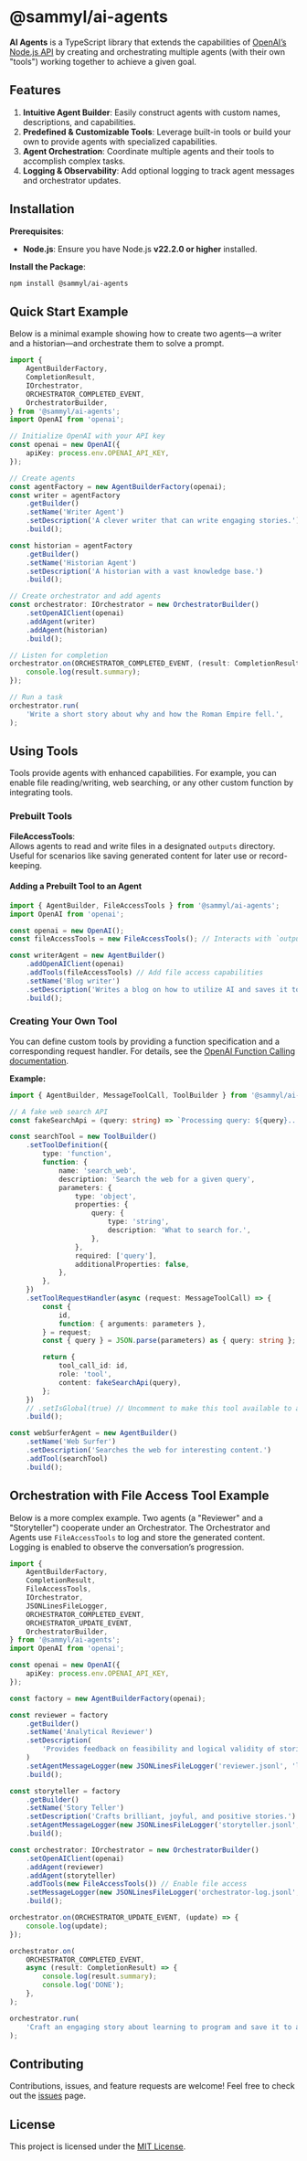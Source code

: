 # @sammyl/ai-agents

**AI Agents** is a TypeScript library that extends the capabilities of [OpenAI’s Node.js API](https://github.com/openai/openai-node) by creating and orchestrating multiple agents (with their own "tools") working together to achieve a given goal.

## Features

1. **Intuitive Agent Builder**: Easily construct agents with custom names, descriptions, and capabilities.
2. **Predefined & Customizable Tools**: Leverage built-in tools or build your own to provide agents with specialized capabilities.
3. **Agent Orchestration**: Coordinate multiple agents and their tools to accomplish complex tasks.
4. **Logging & Observability**: Add optional logging to track agent messages and orchestrator updates.

## Installation

**Prerequisites**:

- **Node.js**: Ensure you have Node.js **v22.2.0 or higher** installed.

**Install the Package**:

```bash
npm install @sammyl/ai-agents
```

## Quick Start Example

Below is a minimal example showing how to create two agents—a writer and a historian—and orchestrate them to solve a prompt.

```typescript
import {
	AgentBuilderFactory,
	CompletionResult,
	IOrchestrator,
	ORCHESTRATOR_COMPLETED_EVENT,
	OrchestratorBuilder,
} from '@sammyl/ai-agents';
import OpenAI from 'openai';

// Initialize OpenAI with your API key
const openai = new OpenAI({
	apiKey: process.env.OPENAI_API_KEY,
});

// Create agents
const agentFactory = new AgentBuilderFactory(openai);
const writer = agentFactory
	.getBuilder()
	.setName('Writer Agent')
	.setDescription('A clever writer that can write engaging stories.')
	.build();

const historian = agentFactory
	.getBuilder()
	.setName('Historian Agent')
	.setDescription('A historian with a vast knowledge base.')
	.build();

// Create orchestrator and add agents
const orchestrator: IOrchestrator = new OrchestratorBuilder()
	.setOpenAIClient(openai)
	.addAgent(writer)
	.addAgent(historian)
	.build();

// Listen for completion
orchestrator.on(ORCHESTRATOR_COMPLETED_EVENT, (result: CompletionResult) => {
	console.log(result.summary);
});

// Run a task
orchestrator.run(
	'Write a short story about why and how the Roman Empire fell.',
);
```

## Using Tools

Tools provide agents with enhanced capabilities. For example, you can enable file reading/writing, web searching, or any other custom function by integrating tools.

### Prebuilt Tools

**FileAccessTools**:  
Allows agents to read and write files in a designated `outputs` directory. Useful for scenarios like saving generated content for later use or record-keeping.

#### Adding a Prebuilt Tool to an Agent

```typescript
import { AgentBuilder, FileAccessTools } from '@sammyl/ai-agents';
import OpenAI from 'openai';

const openai = new OpenAI();
const fileAccessTools = new FileAccessTools(); // Interacts with `outputs` directory

const writerAgent = new AgentBuilder()
	.addOpenAIClient(openai)
	.addTools(fileAccessTools) // Add file access capabilities
	.setName('Blog writer')
	.setDescription('Writes a blog on how to utilize AI and saves it to a file.')
	.build();
```

### Creating Your Own Tool

You can define custom tools by providing a function specification and a corresponding request handler. For details, see the [OpenAI Function Calling documentation](https://platform.openai.com/docs/guides/function-calling).

**Example:**

```typescript
import { AgentBuilder, MessageToolCall, ToolBuilder } from '@sammyl/ai-agents';

// A fake web search API
const fakeSearchApi = (query: string) => `Processing query: ${query}...`;

const searchTool = new ToolBuilder()
	.setToolDefinition({
		type: 'function',
		function: {
			name: 'search_web',
			description: 'Search the web for a given query',
			parameters: {
				type: 'object',
				properties: {
					query: {
						type: 'string',
						description: 'What to search for.',
					},
				},
				required: ['query'],
				additionalProperties: false,
			},
		},
	})
	.setToolRequestHandler(async (request: MessageToolCall) => {
		const {
			id,
			function: { arguments: parameters },
		} = request;
		const { query } = JSON.parse(parameters) as { query: string };

		return {
			tool_call_id: id,
			role: 'tool',
			content: fakeSearchApi(query),
		};
	})
	// .setIsGlobal(true) // Uncomment to make this tool available to all agents
	.build();

const webSurferAgent = new AgentBuilder()
	.setName('Web Surfer')
	.setDescription('Searches the web for interesting content.')
	.addTool(searchTool)
	.build();
```

## Orchestration with File Access Tool Example

Below is a more complex example. Two agents (a "Reviewer" and a "Storyteller") cooperate under an Orchestrator. The Orchestrator and Agents use `FileAccessTools` to log and store the generated content. Logging is enabled to observe the conversation’s progression.

```typescript
import {
	AgentBuilderFactory,
	CompletionResult,
	FileAccessTools,
	IOrchestrator,
	JSONLinesFileLogger,
	ORCHESTRATOR_COMPLETED_EVENT,
	ORCHESTRATOR_UPDATE_EVENT,
	OrchestratorBuilder,
} from '@sammyl/ai-agents';
import OpenAI from 'openai';

const openai = new OpenAI({
	apiKey: process.env.OPENAI_API_KEY,
});

const factory = new AgentBuilderFactory(openai);

const reviewer = factory
	.getBuilder()
	.setName('Analytical Reviewer')
	.setDescription(
		'Provides feedback on feasibility and logical validity of stories.',
	)
	.setAgentMessageLogger(new JSONLinesFileLogger('reviewer.jsonl', 'logs')) // Log messages
	.build();

const storyteller = factory
	.getBuilder()
	.setName('Story Teller')
	.setDescription('Crafts brilliant, joyful, and positive stories.')
	.setAgentMessageLogger(new JSONLinesFileLogger('storyteller.jsonl', 'logs')) // Log messages
	.build();

const orchestrator: IOrchestrator = new OrchestratorBuilder()
	.setOpenAIClient(openai)
	.addAgent(reviewer)
	.addAgent(storyteller)
	.addTools(new FileAccessTools()) // Enable file access
	.setMessageLogger(new JSONLinesFileLogger('orchestrator-log.jsonl', 'logs')) // Orchestrator logging
	.build();

orchestrator.on(ORCHESTRATOR_UPDATE_EVENT, (update) => {
	console.log(update);
});

orchestrator.on(
	ORCHESTRATOR_COMPLETED_EVENT,
	async (result: CompletionResult) => {
		console.log(result.summary);
		console.log('DONE');
	},
);

orchestrator.run(
	'Craft an engaging story about learning to program and save it to a markdown file.',
);
```

## Contributing

Contributions, issues, and feature requests are welcome! Feel free to check out the [issues](https://github.com/sammyl720/ai-agents/issues) page.

## License

This project is licensed under the [MIT License](./LICENSE).

